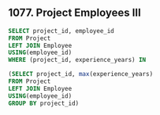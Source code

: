 ## 1077. Project Employees III
~~~SQL
SELECT project_id, employee_id
FROM Project
LEFT JOIN Employee
USING(employee_id)
WHERE (project_id, experience_years) IN 

(SELECT project_id, max(experience_years)
FROM Project
LEFT JOIN Employee
USING(employee_id)
GROUP BY project_id)
~~~
